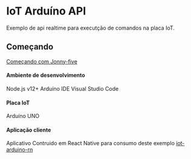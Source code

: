 # IoT Arduíno API 

Exemplo de api realtime para executção de comandos na placa IoT.

## Começando 

[Começando com Jonny-five](https://github.com/rwaldron/johnny-five/wiki/Getting-Started)

#### Ambiente de desenvolvimento

Node.js  v12+
Arduíno IDE
Visual Studio Code

#### Placa IoT 
Arduíno UNO

#### Aplicação cliente
Aplicativo Contruido em React Native para consumo deste exemplo
[iot-arduino-rn](https://github.com/MaiconWPassos/iot-arduino-rn)
